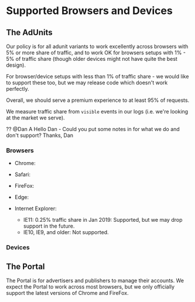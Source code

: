 
# Supported Browsers and Devices

## The AdUnits

Our policy is for all adunit variants to work excellently across browsers with 5% or more share of traffic, 
and to work OK for browsers setups with 1% - 5% of traffic share (though older devices might not have quite the best design).

For browser/device setups with less than 1% of traffic share - we would like to support these too, but we may release code which doesn't work perfectly.

Overall, we should serve a premium experience to at least 95% of requests.

We measure traffic share from `visible` events in our logs (i.e. we're looking at the market we serve).

??
@Dan A
Hello Dan - Could you put some notes in for what we do and don't support?
Thanks, 
Dan

### Browsers

* Chrome:

* Safari:

* FireFox:

* Edge:

* Internet Explorer:
   * IE11: 0.25% traffic share in Jan 2019: Supported, but we may drop support in the future.
   * IE10, IE9, and older: Not supported.


### Devices


## The Portal

The Portal is for advertisers and publishers to manage their accounts. 
We expect the Portal to work across most browsers, but we only officially support the latest versions of Chrome and FireFox.
